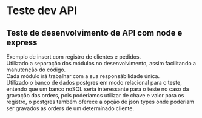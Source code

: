# Teste dev API
## Teste de desenvolvimento de API com node e express

Exemplo de insert com registro de clientes e pedidos.<br />
Utilizado a separação dos módulos no desenvolvimento, assim facilitando a manutenção do código.<br />
Cada módulo irá trabalhar com a sua responsábilidade única.<br />
Utilizado o banco de dados postgres em modo relacional para o teste, entendo que um banco noSQL seria interessante para o teste no caso da gravação das orders, pois poderiamos utilizar de chave e valor para os registro, o postgres também oferece a opção de json types onde poderiam ser gravados as orders de um determinado cliente.  
